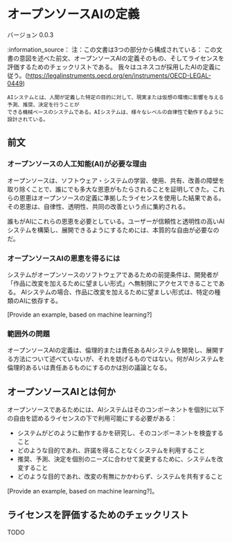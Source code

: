 # オープンソースAIの定義
バージョン 0.0.3

:information_source： 注：この文書は3つの部分から構成されている： この文書の意図を述べた前文、オープンソースAIの定義そのもの、そしてライセンスを評価するためのチェックリストである。
我々はユネスコが採用したAIの定義に従う。(https://legalinstruments.oecd.org/en/instruments/OECD-LEGAL-0449)

    AIシステムとは、人間が定義した特定の目的に対して、現実または仮想の環境に影響を与える予測、推奨、決定を行うことが
    できる機械ベースのシステムである。AIシステムは、様々なレベルの自律性で動作するように設計されている。


## 前文
### オープンソースの人工知能(AI)が必要な理由

オープンソースは、ソフトウェア・システムの学習、使用、共有、改善の障壁を取り除くことで、誰にでも多大な恩恵がもたらされることを証明してきた。これらの恩恵はオープンソースの定義に準拠したライセンスを使用した結果である。その恩恵は、自律性、透明性、共同の改善という点に集約される。

誰もがAIにこれらの恩恵を必要としている。ユーザーが信頼性と透明性の高いAIシステムを構築し、展開できるようにするためには、本質的な自由が必要なのだ。


### オープンソースAIの恩恵を得るには

システムがオープンソースのソフトウェアであるための前提条件は、開発者が「作品に改変を加えるために望ましい形式」へ無制限にアクセスできることである。
AIシステムの場合、作品に改変を加えるために望ましい形式は、特定の種類のAIに依存する。

[Provide an example, based on machine learning?]


### 範囲外の問題

オープンソースAIの定義は、倫理的または責任あるAIシステムを開発し、展開する方法について述べていないが、それを妨げるものではない。何がAIシステムを倫理的あるいは責任あるものにするのかは別の議論となる。


## オープンソースAIとは何か

オープンソースであるためには、AIシステムはそのコンポーネントを個別に以下の自由を認めるライセンスの下で利用可能にする必要がある：

- システムがどのように動作するかを研究し、そのコンポーネントを検査すること
- どのような目的であれ、許諾を得ることなくシステムを利用すること
- 推奨、予測、決定を個別のニーズに合わせて変更するために、システムを改変すること
- どのような目的であれ、改変の有無にかかわらず、システムを共有すること

[Provide an example, based on machine learning?]。


## ライセンスを評価するためのチェックリスト

TODO
